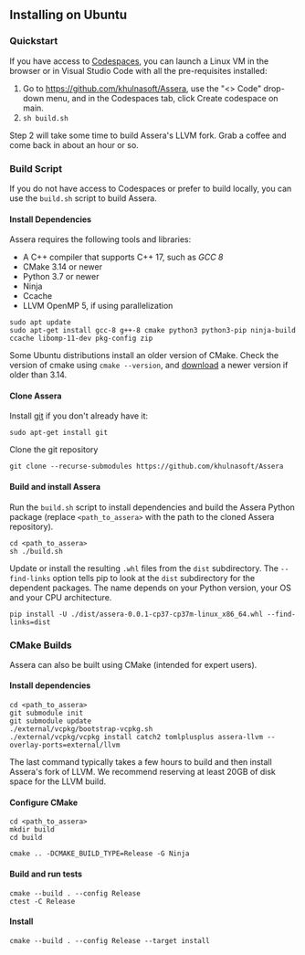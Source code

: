 [//]: # (Project: Assera)
[//]: # (Version: v1.2)

## Installing on Ubuntu

### Quickstart

If you have access to [Codespaces](https://docs.github.com/en/codespaces), you can launch a Linux VM in the browser or in Visual Studio Code with all the pre-requisites installed:

1. Go to https://github.com/khulnasoft/Assera, use the "<> Code" drop-down menu, and in the Codespaces tab, click Create codespace on main.
2. `sh build.sh`

Step 2 will take some time to build Assera's LLVM fork. Grab a coffee and come back in about an hour or so.

### Build Script

If you do not have access to Codespaces or prefer to build locally, you can use the `build.sh` script to build Assera.

#### Install Dependencies

Assera requires the following tools and libraries:

* A C++ compiler that supports C++ 17, such as *GCC 8*
* CMake 3.14 or newer
* Python 3.7 or newer
* Ninja
* Ccache
* LLVM OpenMP 5, if using parallelization

```shell
sudo apt update
sudo apt-get install gcc-8 g++-8 cmake python3 python3-pip ninja-build ccache libomp-11-dev pkg-config zip
```

Some Ubuntu distributions install an older version of CMake. Check the version of cmake using `cmake --version`, and [download](https://cmake.org/download/) a newer version if older than 3.14.

#### Clone Assera

Install [git](https://git-scm.com/download) if you don't already have it:

```
sudo apt-get install git
```

Clone the git repository

```shell
git clone --recurse-submodules https://github.com/khulnasoft/Assera
```

#### Build and install Assera

Run the `build.sh` script to install dependencies and build the Assera Python package (replace `<path_to_assera>` with the path to the cloned Assera repository).

```shell
cd <path_to_assera>
sh ./build.sh
```

Update or install the resulting `.whl` files from the `dist` subdirectory. The `--find-links` option tells pip to look at the `dist` subdirectory for the dependent packages. 
The name depends on your Python version, your OS and your CPU architecture. 
```shell
pip install -U ./dist/assera-0.0.1-cp37-cp37m-linux_x86_64.whl --find-links=dist
```

### CMake Builds

Assera can also be built using CMake (intended for expert users).

#### Install dependencies

```shell
cd <path_to_assera>
git submodule init
git submodule update
./external/vcpkg/bootstrap-vcpkg.sh
./external/vcpkg/vcpkg install catch2 tomlplusplus assera-llvm --overlay-ports=external/llvm
```

The last command typically takes a few hours to build and then install Assera's fork of LLVM. We recommend reserving at least 20GB of disk space for the LLVM build.

#### Configure CMake

```shell
cd <path_to_assera>
mkdir build
cd build

cmake .. -DCMAKE_BUILD_TYPE=Release -G Ninja
```

#### Build and run tests

```shell
cmake --build . --config Release
ctest -C Release
```

#### Install

```shell
cmake --build . --config Release --target install
```


